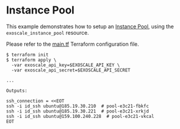 # Instance Pool

This example demonstrates how to setup an
[Instance Pool](https://community.exoscale.com/documentation/compute/instance-pools/),
using the `exoscale_instance_pool` resource.

Please refer to the [main.tf](./main.tf) Terraform configuration file.

```console
$ terraform init
$ terraform apply \
  -var exoscale_api_key=$EXOSCALE_API_KEY \
  -var exoscale_api_secret=$EXOSCALE_API_SECRET

...

Outputs:

ssh_connection = <<EOT
ssh -i id_ssh ubuntu@185.19.30.210  # pool-e3c21-fbkfc
ssh -i id_ssh ubuntu@185.19.30.221  # pool-e3c21-xrkjd
ssh -i id_ssh ubuntu@159.100.240.228  # pool-e3c21-vkcal
EOT
```
